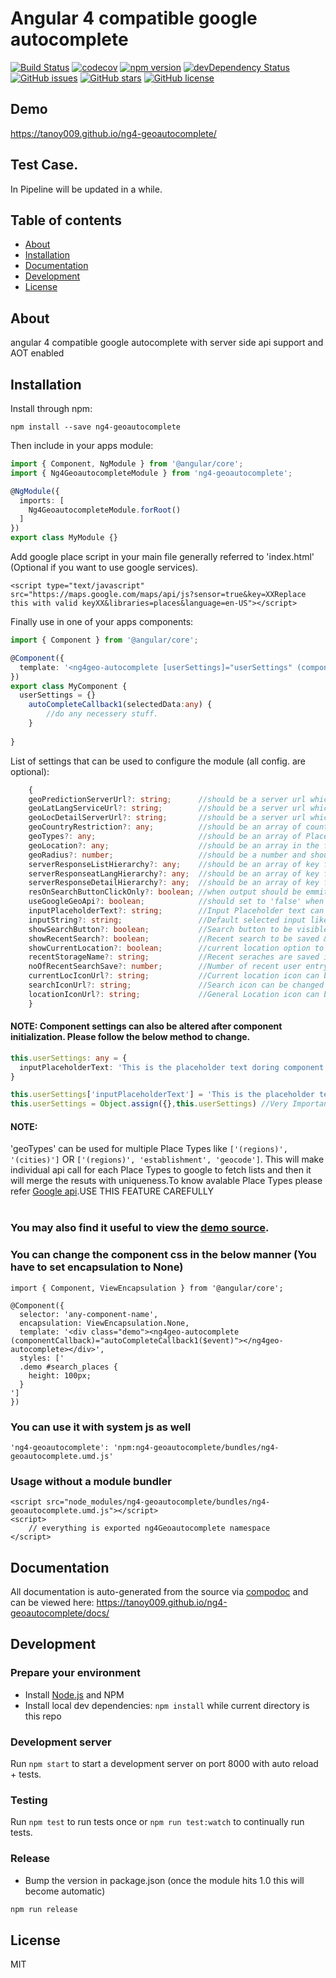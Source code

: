 ﻿# Angular 4 compatible google autocomplete
[![Build Status](https://travis-ci.org/tanoy009/ng4-geoautocomplete.svg?branch=master)](https://travis-ci.org/tanoy009/ng4-geoautocomplete)
[![codecov](https://codecov.io/gh/tanoy009/ng4-geoautocomplete/branch/master/graph/badge.svg)](https://codecov.io/gh/tanoy009/ng4-geoautocomplete)
[![npm version](https://badge.fury.io/js/ng4-geoautocomplete.svg)](http://badge.fury.io/js/ng4-geoautocomplete)
[![devDependency Status](https://david-dm.org/tanoy009/ng4-geoautocomplete/dev-status.svg)](https://david-dm.org/tanoy009/ng4-geoautocomplete?type=dev)
[![GitHub issues](https://img.shields.io/github/issues/tanoy009/ng4-geoautocomplete.svg)](https://github.com/tanoy009/ng4-geoautocomplete/issues)
[![GitHub stars](https://img.shields.io/github/stars/tanoy009/ng4-geoautocomplete.svg)](https://github.com/tanoy009/ng4-geoautocomplete/stargazers)
[![GitHub license](https://img.shields.io/badge/license-MIT-blue.svg)](https://raw.githubusercontent.com/tanoy009/ng4-geoautocomplete/master/LICENSE)

## Demo
https://tanoy009.github.io/ng4-geoautocomplete/

## Test Case.
In Pipeline will be updated in a while.

## Table of contents

- [About](#about)
- [Installation](#installation)
- [Documentation](#documentation)
- [Development](#development)
- [License](#license)

## About

angular 4 compatible google autocomplete with server side api support and AOT enabled

## Installation

Install through npm:
```
npm install --save ng4-geoautocomplete
```

Then include in your apps module:

```typescript
import { Component, NgModule } from '@angular/core';
import { Ng4GeoautocompleteModule } from 'ng4-geoautocomplete';

@NgModule({
  imports: [
    Ng4GeoautocompleteModule.forRoot()
  ]
})
export class MyModule {}
```
Add google place script in your main file generally referred to 'index.html' (Optional if you want to use google services).

```
<script type="text/javascript" src="https://maps.google.com/maps/api/js?sensor=true&key=XXReplace this with valid keyXX&libraries=places&language=en-US"></script>
```

Finally use in one of your apps components:
```typescript
import { Component } from '@angular/core';

@Component({
  template: '<ng4geo-autocomplete [userSettings]="userSettings" (componentCallback)="autoCompleteCallback1($event)"></ng4geo-autocomplete>'
})
export class MyComponent {
  userSettings = {}
	autoCompleteCallback1(selectedData:any) {
		//do any necessery stuff.
	}
  
}
```

List of settings that can be used to configure the module (all config. are optional):
```typescript
	{
    geoPredictionServerUrl?: string;      //should be a server url which returns list of places upon input query (GET request)
    geoLatLangServiceUrl?: string;        //should be a server url which returns place object upon lat and lon. (GET request)
    geoLocDetailServerUrl?: string;       //should be a server url which returns place details upon placeID received by 'geoPredictionServerUrl' (GET request)
    geoCountryRestriction?: any;          //should be an array of country code where search should be restricted like ['in', 'us', 'pr', 'vi', 'gu', 'mp'] *(Default: 'no restriction')*
    geoTypes?: any;                       //should be an array of Place types defined by [Google api](https://developers.google.com/places/web-service/autocomplete#place_types).
    geoLocation?: any;                    //should be an array in the format [latitude,longitude]. This feature will not work if country restriction is implimented.
    geoRadius?: number;                   //should be a number and should only be used with 'geoLocation'.
    serverResponseListHierarchy?: any;    //should be an array of key from where 'geoPredictionServer' data should be extracted. (see Example.)
    serverResponseatLangHierarchy?: any;  //should be an array of key from where 'geoLatLangService' data should be extracted. (see Example.)
    serverResponseDetailHierarchy?: any;  //should be an array of key from where 'geoLocDetailSerice' data should be extracted. (see Example.)
    resOnSearchButtonClickOnly?: boolean; //when output should be emmited when search button clicked only.
    useGoogleGeoApi?: boolean;            //should set to 'false' when server urls to be used instade of google api. *(Default: true)*
    inputPlaceholderText?: string;        //Input Placeholder text can be changed *(Default: 'Enter Area Name')*
    inputString?: string;                 //Default selected input like prefefined address. *(Default: ''). See Example 3 in Demo after 10 sec*
    showSearchButton?: boolean;           //Search button to be visible or not. *(Default: true)*
    showRecentSearch?: boolean;           //Recent search to be saved & shown to user or not. *(Default: true)*
    showCurrentLocation?: boolean;        //current location option to be visible or not. *(Default: true)*
    recentStorageName?: string;           //Recent seraches are saved in browser localsorage. The key value which is used by the module to save can be changed. *(Default: 'recentSearches')*
    noOfRecentSearchSave?: number;        //Number of recent user entry to be saved . *(Default: 5)*
    currentLocIconUrl?: string;           //Current location icon can be changed *(Should be an image url or svg url)*
    searchIconUrl?: string;               //Search icon can be changed *(Should be an image url or svg url)*
    locationIconUrl?: string;             //General Location icon can be changed *(Should be an image or svg url)*
	}
```
#### NOTE: Component settings can also be altered after component initialization. Please follow the below method to change.
```typescript
this.userSettings: any = {
  inputPlaceholderText: 'This is the placeholder text doring component initialization'
}

this.userSettings['inputPlaceholderText'] = 'This is the placeholder text after doing some external operation after some time';
this.userSettings = Object.assign({},this.userSettings) //Very Important Line to add after modifying settings.
```

#### NOTE: 
'geoTypes' can be used for multiple Place Types like `['(regions)', '(cities)']` OR `['(regions)', 'establishment', 'geocode']`. This will make individual api call for each Place Types to google to fetch lists and then it will merge the resuts with uniqueness.To know avalable Place Types please refer [Google api](https://developers.google.com/places/web-service/autocomplete#place_types).USE THIS FEATURE CAREFULLY<br/><br/>
### You may also find it useful to view the [demo source](https://github.com/tanoy009/ng4-geoautocomplete/blob/master/demo/demo.component.ts).

### You can change the component css in the below manner (You have to set encapsulation to None)
```
import { Component, ViewEncapsulation } from '@angular/core';

@Component({
  selector: 'any-component-name',
  encapsulation: ViewEncapsulation.None,
  template: '<div class="demo"><ng4geo-autocomplete (componentCallback)="autoCompleteCallback1($event)"></ng4geo-autocomplete></div>',
  styles: ['
  .demo #search_places {
    height: 100px;
  }
']
})
```

### You can use it with system js as well

`'ng4-geoautocomplete': 'npm:ng4-geoautocomplete/bundles/ng4-geoautocomplete.umd.js'`

### Usage without a module bundler
```
<script src="node_modules/ng4-geoautocomplete/bundles/ng4-geoautocomplete.umd.js"></script>
<script>
    // everything is exported ng4Geoautocomplete namespace
</script>
```

## Documentation
All documentation is auto-generated from the source via [compodoc](https://compodoc.github.io/compodoc/) and can be viewed here:
https://tanoy009.github.io/ng4-geoautocomplete/docs/

## Development

### Prepare your environment
* Install [Node.js](http://nodejs.org/) and NPM
* Install local dev dependencies: `npm install` while current directory is this repo

### Development server
Run `npm start` to start a development server on port 8000 with auto reload + tests.

### Testing
Run `npm test` to run tests once or `npm run test:watch` to continually run tests.

### Release
* Bump the version in package.json (once the module hits 1.0 this will become automatic)
```bash
npm run release
```

## License

MIT
